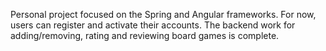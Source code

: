 Personal project focused on the Spring and Angular frameworks. For now, users can register and activate their accounts. The backend work for adding/removing, rating and reviewing board games is complete. 

